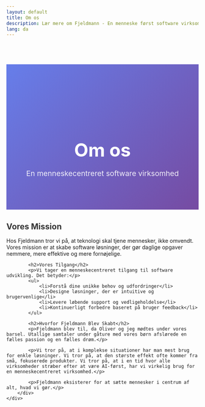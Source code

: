 ```yaml
---
layout: default
title: Om os
description: Lær mere om Fjeldmann - En menneske først software virksomhed
lang: da
---
```


<div class="page-header">
    <div class="container">
        <h1>Om os</h1>
        <p>En menneskecentreret software virksomhed</p>
    </div>
</div>

<div class="content-section">
    <div class="container">
        <div class="about-content">
            <h2>Vores Mission</h2>
            <p>Hos Fjeldmann tror vi på, at teknologi skal tjene mennesker, ikke omvendt. Vores mission er at skabe software løsninger, der gør daglige opgaver nemmere, mere effektive og mere fornøjelige.</p>
            
            <h2>Vores Tilgang</h2>
            <p>Vi tager en menneskecentreret tilgang til software udvikling. Det betyder:</p>
            <ul>
                <li>Forstå dine unikke behov og udfordringer</li>
                <li>Designe løsninger, der er intuitive og brugervenlige</li>
                <li>Levere løbende support og vedligeholdelse</li>
                <li>Kontinuerligt forbedre baseret på bruger feedback</li>
            </ul>
            
            <h2>Hvorfor Fjeldmann Blev Skabt</h2>
            <p>Fjeldmann blev til, da Oliver og jeg mødtes under vores barsel. Utallige samtaler under gåture med vores børn afslørede en fælles passion og en fælles drøm.</p>
            
            <p>Vi tror på, at i komplekse situationer har man mest brug for enkle løsninger. Vi tror på, at den største effekt ofte kommer fra små, fokuserede produkter. Vi tror på, at i en tid hvor alle virksomheder stræber efter at være AI-først, har vi virkelig brug for en menneskecentreret virksomhed.</p>
            
            <p>Fjeldmann eksisterer for at sætte mennesker i centrum af alt, hvad vi gør.</p>
        </div>
    </div>
</div>

<style>
.page-header {
    background: linear-gradient(135deg, #667eea 0%, #764ba2 100%);
    color: white;
    padding: 8rem 2rem 4rem;
    text-align: center;
    margin-top: 70px;
}

.page-header h1 {
    font-size: 3rem;
    margin-bottom: 1rem;
}

.page-header p {
    font-size: 1.2rem;
    opacity: 0.9;
}

.about-content h2 {
    color: #333;
    margin-top: 2rem;
    margin-bottom: 1rem;
}

.about-content ul {
    margin: 1rem 0;
    padding-left: 2rem;
}

.about-content li {
    margin-bottom: 0.5rem;
    line-height: 1.6;
}
</style>